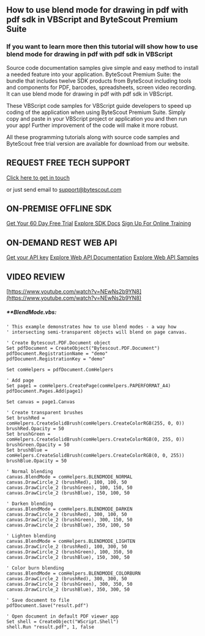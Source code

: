 ## How to use blend mode for drawing in pdf with pdf sdk in VBScript and ByteScout Premium Suite

### If you want to learn more then this tutorial will show how to use blend mode for drawing in pdf with pdf sdk in VBScript

Source code documentation samples give simple and easy method to install a needed feature into your application. ByteScout Premium Suite: the bundle that includes twelve SDK products from ByteScout including tools and components for PDF, barcodes, spreadsheets, screen video recording. It can use blend mode for drawing in pdf with pdf sdk in VBScript.

 These VBScript code samples for VBScript guide developers to speed up coding of the application when using ByteScout Premium Suite.  Simply copy and paste in your VBScript project or application you and then run your app! Further improvement of the code will make it more robust.

All these programming tutorials along with source code samples and ByteScout free trial version are available for download from our website.

## REQUEST FREE TECH SUPPORT

[Click here to get in touch](https://bytescout.zendesk.com/hc/en-us/requests/new?subject=ByteScout%20Premium%20Suite%20Question)

or just send email to [support@bytescout.com](mailto:support@bytescout.com?subject=ByteScout%20Premium%20Suite%20Question) 

## ON-PREMISE OFFLINE SDK 

[Get Your 60 Day Free Trial](https://bytescout.com/download/web-installer?utm_source=github-readme)
[Explore SDK Docs](https://bytescout.com/documentation/index.html?utm_source=github-readme)
[Sign Up For Online Training](https://academy.bytescout.com/)


## ON-DEMAND REST WEB API

[Get your API key](https://pdf.co/documentation/api?utm_source=github-readme)
[Explore Web API Documentation](https://pdf.co/documentation/api?utm_source=github-readme)
[Explore Web API Samples](https://github.com/bytescout/ByteScout-SDK-SourceCode/tree/master/PDF.co%20Web%20API)

## VIDEO REVIEW

[https://www.youtube.com/watch?v=NEwNs2b9YN8](https://www.youtube.com/watch?v=NEwNs2b9YN8)




<!-- code block begin -->

##### ****BlendMode.vbs:**
    
```
' This example demonstrates how to use blend modes - a way how 
' intersecting semi-transparent objects will blend on page canvas.

' Create Bytescout.PDF.Document object
Set pdfDocument = CreateObject("Bytescout.PDF.Document")
pdfDocument.RegistrationName = "demo"
pdfDocument.RegistrationKey = "demo"

Set comHelpers = pdfDocument.ComHelpers

' Add page
Set page1 = comHelpers.CreatePage(comHelpers.PAPERFORMAT_A4)
pdfDocument.Pages.Add(page1)

Set canvas = page1.Canvas

' Create transparent brushes
Set brushRed = comHelpers.CreateSolidBrush(comHelpers.CreateColorRGB(255, 0, 0))
brushRed.Opacity = 50
Set brushGreen = comHelpers.CreateSolidBrush(comHelpers.CreateColorRGB(0, 255, 0))
brushGreen.Opacity = 50
Set brushBlue = comHelpers.CreateSolidBrush(comHelpers.CreateColorRGB(0, 0, 255))
brushBlue.Opacity = 50

' Normal blending
canvas.BlendMode = comHelpers.BLENDMODE_NORMAL
canvas.DrawCircle_2 (brushRed), 100, 100, 50
canvas.DrawCircle_2 (brushGreen), 100, 150, 50
canvas.DrawCircle_2 (brushBlue), 150, 100, 50

' Darken blending
canvas.BlendMode = comHelpers.BLENDMODE_DARKEN
canvas.DrawCircle_2 (brushRed), 300, 100, 50
canvas.DrawCircle_2 (brushGreen), 300, 150, 50
canvas.DrawCircle_2 (brushBlue), 350, 100, 50

' Lighten blending
canvas.BlendMode = comHelpers.BLENDMODE_LIGHTEN
canvas.DrawCircle_2 (brushRed), 100, 300, 50
canvas.DrawCircle_2 (brushGreen), 100, 350, 50
canvas.DrawCircle_2 (brushBlue), 150, 300, 50

' Color burn blending
canvas.BlendMode = comHelpers.BLENDMODE_COLORBURN
canvas.DrawCircle_2 (brushRed), 300, 300, 50
canvas.DrawCircle_2 (brushGreen), 300, 350, 50
canvas.DrawCircle_2 (brushBlue), 350, 300, 50

' Save document to file
pdfDocument.Save("result.pdf")

' Open document in default PDF viewer app
Set shell = CreateObject("WScript.Shell")
shell.Run "result.pdf", 1, false

```

<!-- code block end -->